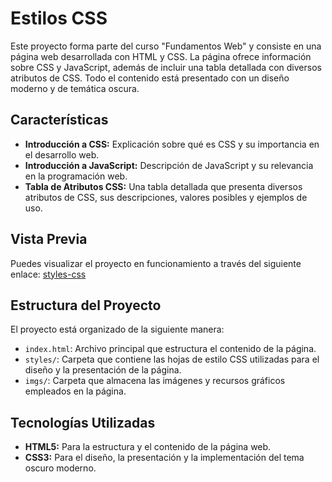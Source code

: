 # Estilos CSS

Este proyecto forma parte del curso "Fundamentos Web" y consiste en una página web desarrollada con HTML y CSS. La página ofrece información sobre CSS y JavaScript, además de incluir una tabla detallada con diversos atributos de CSS. Todo el contenido está presentado con un diseño moderno y de temática oscura.

## Características

- **Introducción a CSS:** Explicación sobre qué es CSS y su importancia en el desarrollo web.
- **Introducción a JavaScript:** Descripción de JavaScript y su relevancia en la programación web.
- **Tabla de Atributos CSS:** Una tabla detallada que presenta diversos atributos de CSS, sus descripciones, valores posibles y ejemplos de uso.

## Vista Previa

Puedes visualizar el proyecto en funcionamiento a través del siguiente enlace: [styles-css](https://dvchinx.github.io/styles-css/)

## Estructura del Proyecto

El proyecto está organizado de la siguiente manera:

- `index.html`: Archivo principal que estructura el contenido de la página.
- `styles/`: Carpeta que contiene las hojas de estilo CSS utilizadas para el diseño y la presentación de la página.
- `imgs/`: Carpeta que almacena las imágenes y recursos gráficos empleados en la página.

## Tecnologías Utilizadas

- **HTML5:** Para la estructura y el contenido de la página web.
- **CSS3:** Para el diseño, la presentación y la implementación del tema oscuro moderno.
